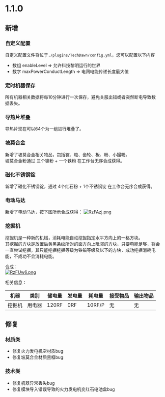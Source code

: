 # 1.1.0

## 新增

### 自定义配置  

自定义配置文件将位于`./plugins/TechDawn/config.yml`，您可以配置以下内容
- 数组 enableLevel => 允许科技黎明运行的世界
- 数字 maxPowerConductLength => 电网电能传递长度最大值

### 定时机器保存

所有机器相关数据将每10分钟进行一次保存，避免关服出错或者突然断电导致数据丢失。

### 导热片堆叠

导热片现在可以64个为一组进行堆叠了。

### 坡莫合金

新增了坡莫合金相关物品，包括锭、粒、齿轮、板、粉、小撮粉。  
坡莫合金粉通过 三个镍粉 + 一个铁粉 在工作台无序合成获得。  

### 磁化不锈钢锭

新增了磁化不锈钢锭，通过 4个红石粉 + 1个不锈钢锭 在工作台无序合成获得。

### 电动马达

新增了电动马达，按下图所示合成获得：
[![RzFAzj.png](https://z3.ax1x.com/2021/07/09/RzFAzj.png)](https://imgtu.com/i/RzFAzj)

### 挖掘机

挖掘机是一种新的机械，消耗电能自动挖掘指定水平方向上的一格方块。  
其挖掘的方块是放置后黄黑条纹所对的面方向上毗邻的方块，只要电能足够，将会一直尝试挖掘，其只能挖掘挖掘等级为铁镐等级及以下的方块，成功挖掘消耗电能，不成功不会消耗电能。  

合成：  
[![RzFUw6.png](https://z3.ax1x.com/2021/07/09/RzFUw6.png)](https://imgtu.com/i/RzFUw6)

相关信息：  

|机器|类别|储电量|发电量|耗电量|接受物品|输出物品|
|-|-|-|-|-|-|-|
|挖掘机|用电器|120RF|0RF|10RF/P|无|无|

## 修复

### 材质类

- 修复火力发电机空材质bug
- 修复坡莫合金材质黑框bug

### 技术类

- 修复机器异常丢失bug
- 修复模块导入错误导致的火力发电机变红石电池盒bug

